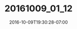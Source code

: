 ---
title: "20161009_01_12"
date: 2016-10-09T19:30:28-07:00
draft: false
location: Seattle, WA
img_url: https://d17enza3bfujl8.cloudfront.net/20161009_01_12.jpg
original_fn: ""
tags:
- Seattle, WA

---